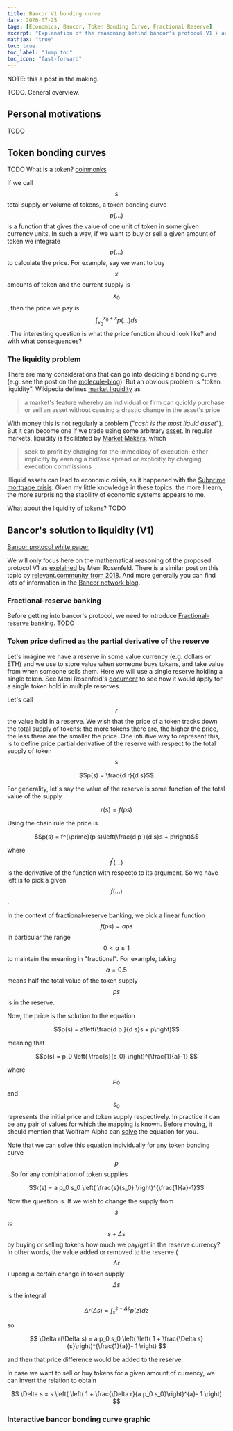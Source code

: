 ```yaml
---
title: Bancor V1 bonding curve
date: 2020-07-25
tags: [Economics, Bancor, Token Bonding Curve, Fractional Reserve]
excerpt: "Explanation of the reasoning behind bancor's protocol V1 + an interactive bonding curve application"
mathjax: "true"
toc: true
toc_label: "Jump to:"
toc_icon: "fast-forward"
---
```


NOTE: this a post in the making.

TODO. General overview.

## Personal motivations 

TODO

## Token bonding curves

TODO What is a token? 
[coinmonks](https://medium.com/coinmonks/token-bonding-curves-explained-7a9332198e0e)

If we call $$s$$ total supply or volume of tokens, a token bonding curve
$$p(...)$$ is a function that gives the value of one unit of token in
some given currency units. In such a way, if we want to buy or sell a
given amount of token we integrate $$p(...)$$ to calculate the
price. For example, say we want to buy $$x$$ amounts of token and the
current supply is $$x_0$$, then the price we pay is
$$\int_{x_0}^{x_0+x}p(...)ds$$. The interesting question is what the
price function should look like? and with what consequences?

### The liquidity problem

There are many considerations that can go into deciding a
bonding curve (e.g. see the post on the
[molecule-blog](https://medium.com/molecule-blog/token-bonding-curve-design-parameters-95d365cbec4f)).
But an obvious problem is "token
liquidity". Wikipedia
defines [market liquidity](https://en.wikipedia.org/wiki/Market_liquidity) as

> a market's feature whereby an individual or firm can quickly purchase
> or sell an asset without causing a drastic change in the asset's
> price.

With money this is not regularly a problem ("*cash is the most liquid
asset*"). But it can become one if we trade using some arbitrary
[asset](https://en.wikipedia.org/wiki/Asset). In regular markets,
liquidity is facilitated by [Market Makers](https://en.wikipedia.org/wiki/Market_maker), which

> seek to profit by charging for the immediacy of execution: either
> implicitly by earning a bid/ask spread or explicitly by charging
> execution commissions

Illiquid assets can lead to economic crisis, as it happened with the
[Subprime mortgage
crisis](https://en.wikipedia.org/wiki/Subprime_mortgage_crisis). Given
my little knowledge in these topics, the more I learn, the more
surprising the stability of economic systems appears to me.

What about the liquidity of tokens? TODO

## Bancor's solution to liquidity (V1)

[Bancor protocol white paper](https://storage.googleapis.com/website-bancor/2018/04/01ba8253-bancor_protocol_whitepaper_en.pdf)

We will only focus here on the mathematical reasoning of the proposed
protocol V1 as [explained](https://drive.google.com/file/d/0B3HPNP-GDn7aRkVaV3dkVl9NS2M/view) by Meni Rosenfeld.
There is a similar post on this topic by
[relevant.community from 2018](https://blog.relevant.community/how-to-make-bonding-curves-for-continuous-token-models-3784653f8b17).
And more generally you can find lots of information in the [Bancor network blog](https://blog.bancor.network/).

### Fractional-reserve banking

Before getting into bancor's protocol, we need to introduce
[Fractional-reserve banking](https://en.wikipedia.org/wiki/Fractional-reserve_banking). TODO

### Token price defined as the partial derivative of the reserve

Let's imagine we have a reserve in some value currency (e.g. dollars or
ETH) and we use to store value when someone buys tokens, and take value
from when someone sells them. Here we will use a single reserve holding
a single token. See Meni Rosenfeld's
[document](https://drive.google.com/file/d/0B3HPNP-GDn7aRkVaV3dkVl9NS2M/view)
to see how it would apply for a single token hold in multiple reserves. 

Let's call $$r$$ the value hold in a reserve. We wish that the price of
a token tracks down the total supply of tokens: the more tokens there
are, the higher the price, the less there are the smaller the price. One
intuitive way to represent this, is to define price partial derivative of the
reserve with respect to the total supply of token $$s$$

$$p(s) = \frac{d r}{d s}$$

For generality, let's say the value of the reserve is some function of
the total value of the supply

$$r(s) = f(p s)$$

Using the chain rule the price is

$$p(s) = f^{\prime}(p s)\left(\frac{d p }{d s}s + p\right)$$

where $$f^{\prime}(...)$$ is the derivative of the function with respecto to
its argument. So we have left is to pick a given $$f(...)$$.

In the context of fractional-reserve banking, we pick a linear function
$$f(p s) = a p s$$ In particular the range $$0 < a \le 1$$ to
maintain the meaning in "fractional". For example, taking $$a=0.5$$
means half the total value of the token supply $$p s$$ is in the
reserve.

Now, the price is the solution to the equation

$$p(s) = a\left(\frac{d p }{d s}s + p\right)$$

meaning that

$$p(s) = p_0 \left( \frac{s}{s_0} \right)^{\frac{1}{a}-1} $$

where $$p_0$$ and $$s_0$$ represents the initial price and token
supply respectively. In practice it can be any pair of values for which
the mapping is known. Before moving, it should mention that Wolfram
Alpha can
[solve](https://www.wolframalpha.com/input/?i=p+%3D+a*%28p%27x%2Bp%29)
the equation for you.

Note that we can solve this equation individually for any token bonding
curve $$p$$. So for any combination of token supplies

$$r(s) = a p_0 s_0 \left( \frac{s}{s_0} \right)^{\frac{1}{a}-1}$$

Now the question is. If we wish to change the supply from $$s$$ to
$$s+\Delta s$$ by buying or selling tokens how much we pay/get in
the reserve currency? In other words, the value added or removed to
the reserve ($$\Delta r$$) upong a certain change in token supply
$$\Delta s$$ is the integral

$$\Delta r(\Delta s) = \int_{s}^{s+\Delta s} p(z) dz $$

so

$$ \Delta r(\Delta s) = a p_0 s_0 \left( \left( 1 + \frac{\Delta s}{s}\right)^{\frac{1}{a}}- 1 \right) $$

and then that price difference would be added to the reserve.

In case we want to sell or buy tokens for a given amount of currency, we
can invert the relation to obtain

$$ \Delta s =  s \left( \left( 1 + \frac{\Delta r}{a p_0 s_0}\right)^{a}- 1 \right) $$

### Interactive bancor bonding curve graphic

<!--
## Potential explorations

Here are a few ideas:
* Generalize to multiple reserves in multiple tokens. As a network, is
  there a benefit on having certain network topology?
* Explore using negative values for constants $$a_i$$ as a way to encode
  "dislikes economies" (e.g. something like carbon credit).
* Can we formalize what we expect from the price and reserve/token
  functions in different cases? E.g. volatility, caps, etc. Then see how
  changing their form relates to those criterias?
 --> 
